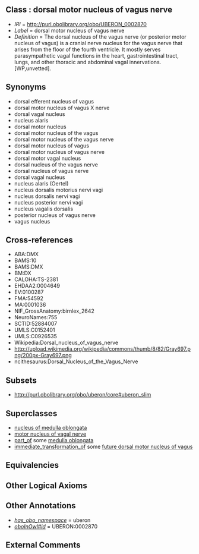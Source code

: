
## Class : dorsal motor nucleus of vagus nerve

 * *IRI* = http://purl.obolibrary.org/obo/UBERON_0002870
 * *Label* = dorsal motor nucleus of vagus nerve
 * *Definition* = The dorsal nucleus of the vagus nerve (or posterior motor nucleus of vagus) is a cranial nerve nucleus for the vagus nerve that arises from the floor of the fourth ventricle. It mostly serves parasympathetic vagal functions in the heart, gastrointestinal tract, lungs, and other thoracic and abdominal vagal innervations. [WP,unvetted].

## Synonyms

 * dorsal efferent nucleus of vagus
 * dorsal motor nucleus of vagus X nerve
 * dorsal vagal nucleus
 * nucleus alaris
 * dorsal motor nucleus
 * dorsal motor nucleus of the vagus
 * dorsal motor nucleus of the vagus nerve
 * dorsal motor nucleus of vagus
 * dorsal motor nucleus of vagus nerve
 * dorsal motor vagal nucleus
 * dorsal nucleus of the vagus nerve
 * dorsal nucleus of vagus nerve
 * dorsal vagal nucleus
 * nucleus alaris (Oertel)
 * nucleus dorsalis motorius nervi vagi
 * nucleus dorsalis nervi vagi
 * nucleus posterior nervi vagi
 * nucleus vagalis dorsalis
 * posterior nucleus of vagus nerve
 * vagus nucleus

## Cross-references

 * ABA:DMX
 * BAMS:10
 * BAMS:DMX
 * BM:DX
 * CALOHA:TS-2381
 * EHDAA2:0004649
 * EV:0100287
 * FMA:54592
 * MA:0001036
 * NIF_GrossAnatomy:birnlex_2642
 * NeuroNames:755
 * SCTID:52884007
 * UMLS:C0152401
 * UMLS:C0926535
 * Wikipedia:Dorsal_nucleus_of_vagus_nerve
 * http://upload.wikimedia.org/wikipedia/commons/thumb/8/82/Gray697.png/200px-Gray697.png
 * ncithesaurus:Dorsal_Nucleus_of_the_Vagus_Nerve

## Subsets

 * http://purl.obolibrary.org/obo/uberon/core#uberon_slim

## Superclasses

 * [nucleus of medulla oblongata](../../UBERON/35/UBERON_0007635.md)
 * [motor nucleus of vagal nerve](../../UBERON/78/UBERON_0011778.md)
 * [part_of](../../BFO/50/BFO_0000050.md) some [medulla oblongata](../../UBERON/96/UBERON_0001896.md)
 * [immediate_transformation_of](../../SIO/58/SIO_000658.md) some [future dorsal motor nucleus of vagus](../../UBERON/27/UBERON_0010127.md)

## Equivalencies


## Other Logical Axioms


## Other Annotations

 * *[has_obo_namespace](../../ce/oboInOwl#hasOBONamespace.md)* = uberon
 * *[oboInOwl#id](../../id/oboInOwl#id.md)* = UBERON:0002870

## External Comments

